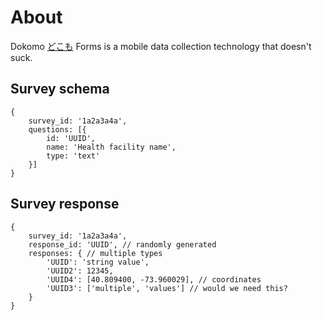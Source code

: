 # About

Dokomo [どこも](http://tangorin.com/general/%E3%81%A9%E3%81%93%E3%82%82) Forms is a mobile data collection technology that doesn't suck.
 


## Survey schema
```
{
    survey_id: '1a2a3a4a',
    questions: [{
        id: 'UUID',
        name: 'Health facility name',
        type: 'text'
    }]
}
```

## Survey response
```
{
    survey_id: '1a2a3a4a',
    response_id: 'UUID', // randomly generated
    responses: { // multiple types
        'UUID': 'string value',
        'UUID2': 12345,
        'UUID4': [40.809400, -73.960029], // coordinates
        'UUID3': ['multiple', 'values'] // would we need this?
    }
}
```